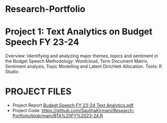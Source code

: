 # Research-Portfolio
# Project 1: Text Analytics on Budget Speech FY 23-24

Overview: Identifying and analyzing major themes, topics and sentiment in the Budget Speech
Methodology: Wordcloud, Term Document Matrix, Sentiment analysis, Topic Modelling and Latent Dirichlett Allocation.
Tools: R Studio

# PROJECT FILES
- Project Report [Budegt Speech FY 23-24 Text Analytics.pdf](https://github.com/user-attachments/files/17582196/Budegt.Speech.FY.23-24.Text.Analytics.pdf)
- Project Code: https://github.com/SaulihaKirmani/Research-Portfolio/blob/main/BTA%20FY%2023-24.R
  
                  

